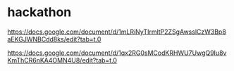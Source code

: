 # hackathon

https://docs.google.com/document/d/1mLRiNyTIrmltP2ZSgAwsslCzW3Bp8aEKGJWNBCdd8ks/edit?tab=t.0    


https://docs.google.com/document/d/1qx2RG0sMCodKRHWU7UwgQ9Iu8vKmThCR6nKA4OMN4U8/edit?tab=t.0


